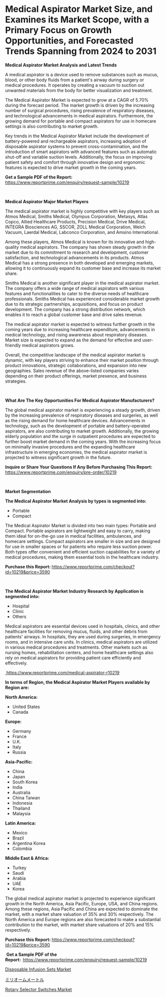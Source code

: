 <p><h1>Medical Aspirator Market Size, and Examines its Market Scope, with a Primary Focus on Growth Opportunities, and Forecasted Trends Spanning from 2024 to 2031</h1></p><p><strong>Medical Aspirator Market Analysis and Latest Trends</strong></p>
<p><p>A medical aspirator is a device used to remove substances such as mucus, blood, or other body fluids from a patient's airway during surgery or medical procedures. It operates by creating a vacuum to suction out unwanted materials from the body for better visualization and treatment.</p><p>The Medical Aspirator Market is expected to grow at a CAGR of 5.70% during the forecast period. The market growth is driven by the increasing number of surgical procedures, rising prevalence of respiratory diseases, and technological advancements in medical aspirators. Furthermore, the growing demand for portable and compact aspirators for use in homecare settings is also contributing to market growth.</p><p>Key trends in the Medical Aspirator Market include the development of battery-powered and rechargeable aspirators, increasing adoption of disposable aspirator systems to prevent cross-contamination, and the introduction of smart aspirators with advanced features such as automatic shut-off and variable suction levels. Additionally, the focus on improving patient safety and comfort through innovative design and ergonomic features is expected to drive market growth in the coming years.</p></p>
<p><strong>Get a Sample PDF of the Report:&nbsp;</strong> <a href="https://www.reportprime.com/enquiry/request-sample/10219">https://www.reportprime.com/enquiry/request-sample/10219</a></p>
<p>&nbsp;</p>
<p><strong>Medical Aspirator Major Market Players</strong></p>
<p><p>The medical aspirator market is highly competitive with key players such as Atmos Medical, Smiths Medical, Olympus Corporation, Metasys, Atlas Copco, Allied Healthcare Products, Precision Medical, Drive Medical, INTEGRA Biosciences AG, SSCOR, ZOLL Medical Corporation, Welch Vacuum, Laerdal Medical, Labconco Corporation, and Amsino International. </p><p>Among these players, Atmos Medical is known for its innovative and high-quality medical aspirators. The company has shown steady growth in the market due to its commitment to research and development, customer satisfaction, and technological advancements in its products. Atmos Medical has a strong presence in both developed and emerging markets, allowing it to continuously expand its customer base and increase its market share.</p><p>Smiths Medical is another significant player in the medical aspirator market. The company offers a wide range of medical aspirators with various features and functionalities to cater to the diverse needs of healthcare professionals. Smiths Medical has experienced considerable market growth due to its strategic partnerships, acquisitions, and focus on product development. The company has a strong distribution network, which enables it to reach a global customer base and drive sales revenue.</p><p>The medical aspirator market is expected to witness further growth in the coming years due to increasing healthcare expenditure, advancements in medical technology, and rising awareness about respiratory diseases. Market size is expected to expand as the demand for effective and user-friendly medical aspirators grows.</p><p>Overall, the competitive landscape of the medical aspirator market is dynamic, with key players striving to enhance their market position through product innovations, strategic collaborations, and expansion into new geographies. Sales revenue of the above-listed companies varies depending on their product offerings, market presence, and business strategies.</p></p>
<p>&nbsp;</p>
<p><strong>What Are The Key Opportunities For Medical Aspirator Manufacturers?</strong></p>
<p><p>The global medical aspirator market is experiencing a steady growth, driven by the increasing prevalence of respiratory diseases and surgeries, as well as the rising demand for home healthcare devices. Advancements in technology, such as the development of portable and battery-operated aspirators, are also contributing to market growth. Additionally, the growing elderly population and the surge in outpatient procedures are expected to further boost market demand in the coming years. With the increasing focus on minimally invasive procedures and the expanding healthcare infrastructure in emerging economies, the medical aspirator market is projected to witness significant growth in the future.</p></p>
<p><strong>Inquire or Share Your Questions If Any Before Purchasing This Report:</strong> <a href="https://www.reportprime.com/enquiry/pre-order/10219">https://www.reportprime.com/enquiry/pre-order/10219</a></p>
<p>&nbsp;</p>
<p><strong>Market Segmentation</strong></p>
<p><strong>The Medical Aspirator Market Analysis by types is segmented into:</strong></p>
<p><ul><li>Portable</li><li>Compact</li></ul></p>
<p><p>The Medical Aspirator Market is divided into two main types: Portable and Compact. Portable aspirators are lightweight and easy to carry, making them ideal for on-the-go use in medical facilities, ambulances, and homecare settings. Compact aspirators are smaller in size and are designed for use in smaller spaces or for patients who require less suction power. Both types offer convenient and efficient suction capabilities for a variety of medical procedures, making them essential tools in the healthcare industry.</p></p>
<p><strong>Purchase this Report:&nbsp;</strong><a href="https://www.reportprime.com/checkout?id=10219&price=3590">https://www.reportprime.com/checkout?id=10219&price=3590</a></p>
<p>&nbsp;</p>
<p><strong>The Medical Aspirator Market Industry Research by Application is segmented into:</strong></p>
<p><ul><li>Hospital</li><li>Clinic</li><li>Others</li></ul></p>
<p><p>Medical aspirators are essential devices used in hospitals, clinics, and other healthcare facilities for removing mucus, fluids, and other debris from patients' airways. In hospitals, they are used during surgeries, in emergency rooms, and in intensive care units. In clinics, medical aspirators are utilized in various medical procedures and treatments. Other markets such as nursing homes, rehabilitation centers, and home healthcare settings also rely on medical aspirators for providing patient care efficiently and effectively.</p></p>
<p><a href="https://www.reportprime.com/medical-aspirator-r10219">&nbsp;https://www.reportprime.com/medical-aspirator-r10219</a></p>
<p><strong>In terms of Region, the Medical Aspirator Market Players available by Region are:</strong></p>
<p>
    <p> <strong> North America: </strong>
        <ul>
            <li>United States</li>
            <li>Canada</li>
        </ul>
        </p> 
    <p> <strong> Europe: </strong>
        <ul>
            <li>Germany</li>
            <li>France</li>
            <li>U.K.</li>
            <li>Italy</li>
            <li>Russia</li>
        </ul>
        </p> 
    <p> <strong> Asia-Pacific: </strong>
        <ul>
            <li>China</li>
            <li>Japan</li>
            <li>South Korea</li>
            <li>India</li>
            <li>Australia</li>
            <li>China Taiwan</li>
            <li>Indonesia</li>
            <li>Thailand</li>
            <li>Malaysia</li>
        </ul>
        </p> 
    <p> <strong> Latin America: </strong>
        <ul>
            <li>Mexico</li>
            <li>Brazil</li>
            <li>Argentina Korea</li>
            <li>Colombia</li>
        </ul>
        </p> 
    <p> <strong> Middle East & Africa: </strong>
        <ul>
            <li>Turkey</li>
            <li>Saudi</li>
            <li>Arabia</li>
            <li>UAE</li>
            <li>Korea</li>
        </ul>
    </p>
    </p>
<p><p>The global medical aspirator market is projected to experience significant growth in the North America, Asia Pacific, Europe, USA, and China regions. Among these regions, Asia Pacific and China are expected to dominate the market, with a market share valuation of 35% and 30% respectively. The North America and Europe regions are also forecasted to make a substantial contribution to the market, with market share valuations of 20% and 15% respectively.</p></p>
<p><strong>Purchase this Report: </strong><a href="https://www.reportprime.com/checkout?id=10219&price=3590">https://www.reportprime.com/checkout?id=10219&price=3590</a></p>
<p>&nbsp;<strong>Get a Sample PDF of the Report:&nbsp;&nbsp;</strong><a href="https://www.reportprime.com/enquiry/request-sample/10219">https://www.reportprime.com/enquiry/request-sample/10219</a></p>
<p><strong></strong></p>
<p><p><a href="https://github.com/NorbertYates/Market-Research-Report-List-4/blob/main/disposable-infusion-sets-market.md">Disposable Infusion Sets Market</a></p><p><a href="https://github.com/lababdou/Market-Research-Report-List-3/blob/main/114798723943.md">ミリオームメートル</a></p><p><a href="https://three-jumbo-f6d.notion.site/Rotary-Selector-Switches-Market-Competitive-Analysis-Market-Trends-and-Forecast-to-2031-638b43b13bd64980bc33b4fb04f28b9f">Rotary Selector Switches Market</a></p></p>